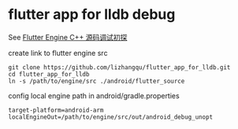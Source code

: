 # flutter app for lldb debug

See [Flutter Engine C++ 源码调试初探](https://fucknmb.com/2019/12/06/Flutter-Engine-C-%E6%BA%90%E7%A0%81%E8%B0%83%E8%AF%95%E5%88%9D%E6%8E%A2/)

create link to flutter engine src

```
git clone https://github.com/lizhangqu/flutter_app_for_lldb.git
cd flutter_app_for_lldb
ln -s /path/to/engine/src ./android/flutter_source
```



config local engine path in android/gradle.properties

```
target-platform=android-arm
localEngineOut=/path/to/engine/src/out/android_debug_unopt
```
